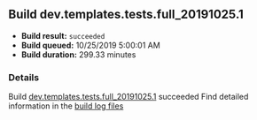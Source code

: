 ## Build dev.templates.tests.full_20191025.1
- **Build result:** `succeeded`
- **Build queued:** 10/25/2019 5:00:01 AM
- **Build duration:** 299.33 minutes
### Details
Build [dev.templates.tests.full_20191025.1](https://winappstudio.visualstudio.com/web/build.aspx?pcguid=a4ef43be-68ce-4195-a619-079b4d9834c2&builduri=vstfs%3a%2f%2f%2fBuild%2fBuild%2f31575) succeeded
Find detailed information in the [build log files]()
